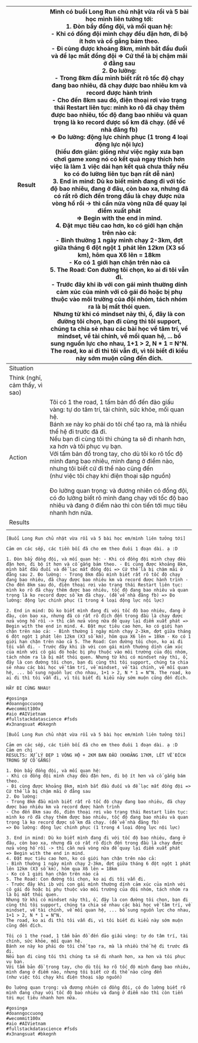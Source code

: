 
| Result                         | Mình có buổi Long Run chủ nhật vừa rồi và 5 bài học mình liên tưởng tới: <br>1. Đòn bẩy đồng đội, và mối quan hệ: <br>- Khi có đồng đội mình chạy đều đặn hơn, đi bộ ít hơn và cố gắng bám theo. <br>- Đi cùng được khoảng 8km, mình bắt đầu đuối và để lạc mất đồng đội => Cứ thế là bị chậm mãi ở đằng sau<br>2. Đo lường: <br>- Trong 8km đầu mình biết rất rõ tốc độ chạy đang bao nhiêu, đã chạy được bao nhiêu km và record được hành trình<br>- Cho đến 8km sau đó, điện thoại rơi vào trạng thái Restart liên tục: mình ko rõ đã chạy thêm được bao nhiêu, tốc độ đang bao nhiêu và quan trọng là ko record được số km đã chạy. (để về nhà đăng fb)<br>=> Đo lường: động lực chinh phục (1 trong 4 loại động lực nội lực) <br>(hiểu đơn giản: giống như việc ngày xưa bạn chơi game xong nó có kết quả ngay thích hơn việc là làm 1 việc dài hạn kết quả chưa thấy nếu ko có đo lường liên tục bạn rất dễ nản)<br>3. End in mind: Dù ko biết mình đang đi với tốc độ bao nhiêu, đang ở đâu, còn bao xa, nhưng đã có rất rõ đích đến trong đầu là chạy được nửa vòng hồ rồi -> thì cần nửa vòng nữa để quay lại điểm xuất phát <br>=> Begin with the end in mind. <br>4. Đặt mục tiêu cao hơn, ko có giới hạn chặn trên nào cả: <br>- Bình thường 1 ngày mình chạy 2-3km, đợt giữa tháng 6 đột ngột 1 phát lên 12km (X3 số km), hôm qua X6 lên = 18km <br>- Ko có 1 giới hạn chặn trên nào cả<br>5. The Road: Con đường tôi chọn, ko ai đi tôi vẫn đi. <br>- Trước đây khi ib với con gái mình thường dính cảm xúc của mình với cô gái đó hoặc bị phụ thuộc vào môi trường của đội nhóm, tách nhóm ra là bị mất thói quen.<br>Nhưng từ khi có mindset này thì, ồ, đây là con đường tôi chọn, bạn đi cùng thì tôi support, chúng ta chia sẻ nhau các bài học về tâm trí, về mindset, về tài chính, về mối quan hệ, ... bổ sung nguồn lực cho nhau, 1+1 > 2, N * 1 = N^N. <br>The road, ko ai đi thì tôi vẫn đi, vì tôi biết đi kiểu này sớm muộn cũng đến đích. <br> |
| ------------------------------ | -------------------------------------------------------------------------------------------------------------------------------------------------------------------------------------------------------------------------------------------------------------------------------------------------------------------------------------------------------------------------------------------------------------------------------------------------------------------------------------------------------------------------------------------------------------------------------------------------------------------------------------------------------------------------------------------------------------------------------------------------------------------------------------------------------------------------------------------------------------------------------------------------------------------------------------------------------------------------------------------------------------------------------------------------------------------------------------------------------------------------------------------------------------------------------------------------------------------------------------------------------------------------------------------------------------------------------------------------------------------------------------------------------------------------------------------------------------------------------------------------------------------------------------------------------------------------------------------------------------------------------------------------------------------------------------------------------------------------------------------------------------------------------------------------------------------------------------------------------------------------------------------------------------------------------------------------------------------------- |
| Situation                      |                                                                                                                                                                                                                                                                                                                                                                                                                                                                                                                                                                                                                                                                                                                                                                                                                                                                                                                                                                                                                                                                                                                                                                                                                                                                                                                                                                                                                                                                                                                                                                                                                                                                                                                                                                                                                                                                                                                                                                            |
| Think (nghĩ, cảm thấy, vì sao) | <br>                                                                                                                                                                                                                                                                                                                                                                                                                                                                                                                                                                                                                                                                                                                                                                                                                                                                                                                                                                                                                                                                                                                                                                                                                                                                                                                                                                                                                                                                                                                                                                                                                                                                                                                                                                                                                                                                                                                                                                       |
| Action                         | Tôi có 1 the road, 1 tấm bản đồ đến đảo giấu vàng: tự do tâm trí, tài chính, sức khỏe, mối quan hệ. <br>Bánh xe này ko phải do tôi chế tạo ra, mà là nhiều thế hệ đi trước đã đi. <br>Nếu bạn đi cùng tôi thì chúng ta sẽ đi nhanh hơn, xa hơn và tôi phục vụ bạn. <br>Với tấm bản đồ trong tay, cho dù tôi ko rõ tốc độ mình đang bao nhiêu, mình đang ở điểm nào, nhưng tôi biết cứ đi thể nào cũng đến <br>(như việc tôi chạy khi điện thoại sập nguồn)<br><br>Đo lường quan trọng: và đương nhiên có đồng đội, có đo lường biết rõ mình đang chạy với tốc độ bao nhiêu và đang ở điểm nào thì còn tiến tới mục tiêu nhanh hơn nữa. <br>                                                                                                                                                                                                                                                                                                                                                                                                                                                                                                                                                                                                                                                                                                                                                                                                                                                                                                                                                                                                                                                                                                                                                                                                                                                                                                                                |
| Results                        |                                                                                                                                                                                                                                                                                                                                                                                                                                                                                                                                                                                                                                                                                                                                                                                                                                                                                                                                                                                                                                                                                                                                                                                                                                                                                                                                                                                                                                                                                                                                                                                                                                                                                                                                                                                                                                                                                                                                                                            |
|                                |                                                                                                                                                                                                                                                                                                                                                                                                                                                                                                                                                                                                                                                                                                                                                                                                                                                                                                                                                                                                                                                                                                                                                                                                                                                                                                                                                                                                                                                                                                                                                                                                                                                                                                                                                                                                                                                                                                                                                                            |
```
[Buổi Long Run chủ nhật vừa rồi và 5 bài học em/mình liên tưởng tới]

Cảm ơn các sếp, các tiền bối đã cho em theo đuôi 1 đoạn dài. ạ :D

1. Đòn bẩy đồng đội, và mối quan hệ: - Khi có đồng đội mình chạy đều đặn hơn, đi bộ ít hơn và cố gắng bám theo. - Đi cùng được khoảng 8km, mình bắt đầu đuối và để lạc mất đồng đội => Cứ thế là bị chậm mãi ở đằng sau 2. Đo lường: - Trong 8km đầu mình biết rất rõ tốc độ chạy đang bao nhiêu, đã chạy được bao nhiêu km và record được hành trình - Cho đến 8km sau đó, điện thoại rơi vào trạng thái Restart liên tục: mình ko rõ đã chạy thêm được bao nhiêu, tốc độ đang bao nhiêu và quan trọng là ko record được số km đã chạy. (để về nhà đăng fb) => Đo lường: động lực chinh phục (1 trong 4 loại động lực nội lực)

2. End in mind: Dù ko biết mình đang đi với tốc độ bao nhiêu, đang ở đâu, còn bao xa, nhưng đã có rất rõ đích đến trong đầu là chạy được nửa vòng hồ rồi -> thì cần nửa vòng nữa để quay lại điểm xuất phát => Begin with the end in mind. 4. Đặt mục tiêu cao hơn, ko có giới hạn chặn trên nào cả: - Bình thường 1 ngày mình chạy 2-3km, đợt giữa tháng 6 đột ngột 1 phát lên 12km (X3 số km), hôm qua X6 lên = 18km - Ko có 1 giới hạn chặn trên nào cả 5. The Road: Con đường tôi chọn, ko ai đi tôi vẫn đi. - Trước đây khi ib với con gái mình thường dính cảm xúc của mình với cô gái đó hoặc bị phụ thuộc vào môi trường của đội nhóm, tách nhóm ra là bị mất thói quen. Nhưng từ khi có mindset này thì, ồ, đây là con đường tôi chọn, bạn đi cùng thì tôi support, chúng ta chia sẻ nhau các bài học về tâm trí, về mindset, về tài chính, về mối quan hệ, ... bổ sung nguồn lực cho nhau, 1+1 > 2, N * 1 = N^N. The road, ko ai đi thì tôi vẫn đi, vì tôi biết đi kiểu này sớm muộn cũng đến đích.

HÃY ĐI CÙNG NHAU!

#gosinga  
#doanngoccuong  
#wecommit100x  
#aio #AIVietnam  
#fullstackdatascience #fsds  
#x3nangsuat #bkegnh
```


```
[Buổi Long Run chủ nhật vừa rồi và 5 bài học em/mình liên tưởng tới]  
  
Cảm ơn các sếp, các tiền bối đã cho em theo đuôi 1 đoạn dài. ạ :D  
Cảm ơn chị 
RESULTS: XỬ LÝ ĐẸP 1 VÒNG HỘ + 2KM BAN ĐẦU (KHOẢNG 17KM, LẾT VỀ ĐÍCH TRONG SỰ CỐ GẮNG)
  
1. Đòn bẩy đồng đội, và mối quan hệ:  
- Khi có đồng đội mình chạy đều đặn hơn, đi bộ ít hơn và cố gắng bám theo.  
- Đi cùng được khoảng 8km, mình bắt đầu đuối và để lạc mất đồng đội => Cứ thế là bị chậm mãi ở đằng sau  
2. Đo lường:  
- Trong 8km đầu mình biết rất rõ tốc độ chạy đang bao nhiêu, đã chạy được bao nhiêu km và record được hành trình  
- Cho đến 8km sau đó, điện thoại rơi vào trạng thái Restart liên tục: mình ko rõ đã chạy thêm được bao nhiêu, tốc độ đang bao nhiêu và quan trọng là ko record được số km đã chạy. (để về nhà đăng fb)  
=> Đo lường: động lực chinh phục (1 trong 4 loại động lực nội lực)  
  
3. End in mind: Dù ko biết mình đang đi với tốc độ bao nhiêu, đang ở đâu, còn bao xa, nhưng đã có rất rõ đích đến trong đầu là chạy được nửa vòng hồ rồi -> thì cần nửa vòng nữa để quay lại điểm xuất phát  
=> Begin with the end in mind.  
4. Đặt mục tiêu cao hơn, ko có giới hạn chặn trên nào cả:  
- Bình thường 1 ngày mình chạy 2-3km, đợt giữa tháng 6 đột ngột 1 phát lên 12km (X3 số km), hôm qua X6 lên = 18km  
- Ko có 1 giới hạn chặn trên nào cả  
5. The Road: Con đường tôi chọn, ko ai đi tôi vẫn đi.  
- Trước đây khi ib với con gái mình thường dính cảm xúc của mình với cô gái đó hoặc bị phụ thuộc vào môi trường của đội nhóm, tách nhóm ra là bị mất thói quen.  
Nhưng từ khi có mindset này thì, ồ, đây là con đường tôi chọn, bạn đi cùng thì tôi support, chúng ta chia sẻ nhau các bài học về tâm trí, về mindset, về tài chính, về mối quan hệ, ... bổ sung nguồn lực cho nhau, 1+1 > 2, N * 1 = N^N.  
The road, ko ai đi thì tôi vẫn đi, vì tôi biết đi kiểu này sớm muộn cũng đến đích.  
  
Tôi có 1 the road, 1 tấm bản đồ đến đảo giấu vàng: tự do tâm trí, tài chính, sức khỏe, mối quan hệ. 
Bánh xe này ko phải do tôi chế tạo ra, mà là nhiều thế hệ đi trước đã đi. 
Nếu bạn đi cùng tôi thì chúng ta sẽ đi nhanh hơn, xa hơn và tôi phục vụ bạn. 
Với tấm bản đồ trong tay, cho dù tôi ko rõ tốc độ mình đang bao nhiêu, mình đang ở điểm nào, nhưng tôi biết cứ đi thể nào cũng đến 
(như việc tôi chạy khi điện thoại sập nguồn)

Đo lường quan trọng: và đương nhiên có đồng đội, có đo lường biết rõ mình đang chạy với tốc độ bao nhiêu và đang ở điểm nào thì còn tiến tới mục tiêu nhanh hơn nữa. 
  
#gosinga  
#doanngoccuong  
#wecommit100x  
#aio #AIVietnam  
#fullstackdatascience #fsds  
#x3nangsuat #bkegnh
```